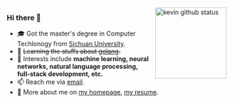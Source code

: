 <img src="https://github-readme-stats.vercel.app/api?username=kevinleeex&show_icons=true" alt="kevin github status" height="160" align="right" style="margin: 10px;" />

### Hi there 👋

- 🎓 Got the master's degree in Computer Techlonogy from [Sichuan University](https://scu.edu.cn/).
- 🌱 ~~Learning the stuffs about [golang](https://golang.org).~~
- 🔭 Interests include **machine learning, neural networks, natural language processing, full-stack development, etc.**
- 📫 Reach me via [email](mailto:hello@lidengju.com).
- 💬 More about me on [my homepage](https://lidengju.com), [my resume](https://lidengju.com/resume).
<!--
**kevinleeex/kevinleeex** is a ✨ _special_ ✨ repository because its `README.md` (this file) appears on your GitHub profile.

Here are some ideas to get you started:

- 🔭 I’m currently working on ...
- 🌱 I’m currently learning ...
- 👯 I’m looking to collaborate on ...
- 🤔 I’m looking for help with ...
- 💬 Ask me about ...
- 📫 How to reach me: ...
- 😄 Pronouns: ...
- ⚡ Fun fact: ...
-->

